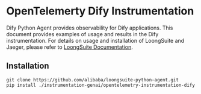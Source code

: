 # OpenTelemerty Dify Instrumentation

Dify Python Agent provides observability for Dify applications. This document provides examples of usage and results in the Dify instrumentation. For details on usage and installation of LoongSuite and Jaeger, please refer to [LoongSuite Documentation](https://github.com/alibaba/loongsuite-python-agent/blob/main/README.md).

## Installation

```shell
git clone https://github.com/alibaba/loongsuite-python-agent.git
pip install ./instrumentation-genai/opentelemetry-instrumentation-dify
```
